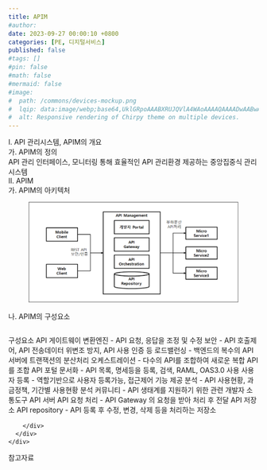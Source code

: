 ```yaml
---
title: APIM
#author: 
date: 2023-09-27 00:00:10 +0800
categories: [PE, 디지털서비스]
published: false
#tags: []
#pin: false
#math: false
#mermaid: false
#image:
#  path: /commons/devices-mockup.png
#  lqip: data:image/webp;base64,UklGRpoAAABXRUJQVlA4WAoAAAAQAAAADwAABwAAQUxQSDIAAAARL0AmbZurmr57yyIiqE8oiG0bejIYEQTgqiDA9vqnsUSI6H+oAERp2HZ65qP/VIAWAFZQOCBCAAAA8AEAnQEqEAAIAAVAfCWkAALp8sF8rgRgAP7o9FDvMCkMde9PK7euH5M1m6VWoDXf2FkP3BqV0ZYbO6NA/VFIAAAA
#  alt: Responsive rendering of Chirpy theme on multiple devices.
---
```


<div class="post-wrap">
  <div class="para">
    <div class="para-title">
      I. API 관리시스템, APIM의 개요
    </div>
    <div class="para-cntnt">
      <div class="para">
        <div class="para-title">
          가. APIM의 정의
        </div>
        <div class="para-cntnt">
            API 관리 인터페이스, 모니터링 통해 효율적인 API 관리환경 제공하는 중앙집중식 관리시스템
        </div>
      </div>
    </div>
  </div>
  
  <div class="para">
    <div class="para-title">
      II. APIM
    </div>
    <div class="para-cntnt">
      <div class="para">
        <div class="para-title">
          가. APIM의 아키텍처
        </div>
        <div class="para-cntnt">
          <figure class="post-figure">
            <img src="/assets/img/posts/APIM.png" alt="APIM">
<!--            <figcaption>Source: Unveiling the Metaverse: Exploring Emerging Trends, Multifaceted Perspectives, and Future Challenges</figcaption>-->
          </figure>
        </div>
      </div>
      <div class="para">
        <div class="para-title">
          나. APIM의 구성요소
        </div>
        <div class="para-cntnt">
          <table class="post-table">
          </table>
          구성요소
  API 게이트웨이
    변환엔진 - API 요청, 응답을 조정 및 수정
    보안 - API 호출제어, API 전송데이터 위변조 방지, API 사용 인증 등
    로드밸런싱 - 백엔드의 복수의 API 서버에 트랜잭션의 분산처리
    오케스트레이션 - 다수의 API를 조합하여 새로운 복합 API 를 조합
  API 포털
    문서화 - API 목록, 명세등을 등록, 검색, RAML, OAS3.0 사용
    사용자 등록 - 역할기반으로 사용자 등록가능, 접근제어 기능 제공
    분석 - API 사용현황, 과금정책, 기간별 사용현황 분석
    커뮤니티 - API 생태계를 지원하기 위한 관련 개발자 소통도구
  API 서버
    API 요청 처리 - API Gateway 의 요청을 받아 처리 후 전달
  API 저장소 
    API repository - API 등록 후 수정, 변경, 삭제 등을 처리하는 저장소

        </div>
      </div>
    </div>
  </div>

  <div class="refr-wrap">
    <div class="refr-title">
        참고자료
    </div>
    <ol class="refr-list">
    <!--    <li>(나현식, 최대선) <a target="_blank" href="https://scienceon.kisti.re.kr/commons/util/originalView.do?cn=JAKO202225948430499&oCn=JAKO202225948430499&dbt=JAKO&journal=NJOU00291864">메타버스 보안 위협 요소 및 대응 방안 검토</a></li>-->
    <!--    <li>(M. Uddin, S. Manickam, H. Ullah, M. Obaidat and A. Dandoush) <a target="_blank" href="https://ieeexplore.ieee.org/abstract/document/10138386">Unveiling the Metaverse: Exploring Emerging Trends, Multifaceted Perspectives, and Future Challenges</a></li>-->
    </ol>
  </div>
</div>
